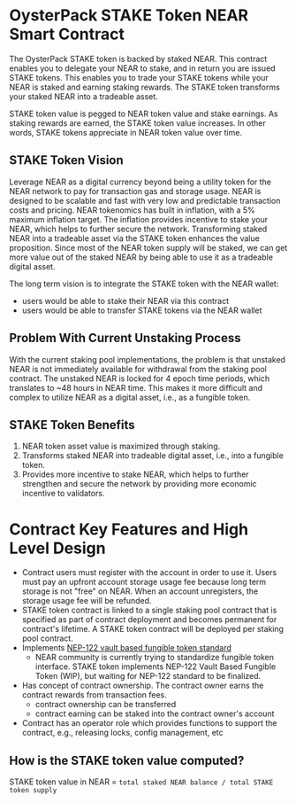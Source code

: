 # OysterPack STAKE Token NEAR Smart Contract
The OysterPack STAKE token is backed by staked NEAR. This contract enables you to delegate your
NEAR to stake, and in return you are issued STAKE tokens. This enables you to trade your STAKE
tokens while your NEAR is staked and earning staking rewards. The STAKE token transforms your
staked NEAR into a tradeable asset.

STAKE token value is pegged to NEAR token value and stake earnings. As staking rewards are earned,
the STAKE token value increases. In other words, STAKE tokens appreciate in NEAR token value over
time.

## STAKE Token Vision
Leverage NEAR as a digital currency beyond being a utility token for the NEAR network to pay for
transaction gas and storage usage. NEAR is designed to be scalable and fast with very low and
predictable transaction costs and pricing. NEAR tokenomics has built in inflation, with a 5%
maximum inflation target. The inflation provides incentive to stake your NEAR, which helps to further
secure the network. Transforming staked NEAR into a tradeable asset via the STAKE token enhances
the value proposition. Since most of the NEAR token supply will be staked, we can get more value
out of the staked NEAR by being able to use it as a tradeable digital asset.

The long term vision is to integrate the STAKE token with the NEAR wallet:
- users would be able to stake their NEAR via this contract
- users would be able to transfer STAKE tokens via the NEAR wallet

## Problem With Current Unstaking Process
With the current staking pool implementations, the problem is that unstaked NEAR is not immediately
available for withdrawal from the staking pool contract. The unstaked NEAR is locked for 4 epoch
time periods, which translates to ~48 hours in NEAR time. This makes it more difficult and complex
to utilize NEAR as a digital asset, i.e., as a fungible token.

## STAKE Token Benefits
1. NEAR token asset value is maximized through staking.
2. Transforms staked NEAR into tradeable digital asset, i.e., into a fungible token.
3. Provides more incentive to stake NEAR, which helps to further strengthen and secure the network
   by providing more economic incentive to validators.

# Contract Key Features and High Level Design
- Contract users must register with the account in order to use it. Users must pay an upfront
  account storage usage fee because long term storage is not "free" on NEAR. When an account
  unregisters, the storage usage fee will be refunded.
- STAKE token contract is linked to a single staking pool contract that is specified as part of
  contract deployment and becomes permanent for contract's lifetime. A STAKE token contract will
  be deployed per staking pool contract.
- Implements [NEP-122 vault based fungible token standard](https://github.com/near/NEPs/issues/122)
  - NEAR community is currently trying to standardize fungible token interface. STAKE token implements
    NEP-122 Vault Based Fungible Token (WIP), but waiting for NEP-122 standard to be finalized.
- Has concept of contract ownership. The contract owner earns the contract rewards from transaction
  fees.
  - contract ownership can be transferred
  - contract earning can be staked into the contract owner's account
- Contract has an operator role which provides functions to support the contract, e.g., releasing
  locks, config management, etc

## How is the STAKE token value computed?
STAKE token value in NEAR = `total staked NEAR balance / total STAKE token supply`
